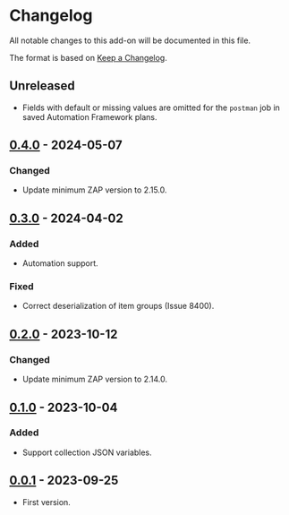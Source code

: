 # Changelog
All notable changes to this add-on will be documented in this file.

The format is based on [Keep a Changelog](https://keepachangelog.com/en/1.0.0/).

## Unreleased
- Fields with default or missing values are omitted for the `postman` job in saved Automation Framework plans.

## [0.4.0] - 2024-05-07
### Changed
- Update minimum ZAP version to 2.15.0.

## [0.3.0] - 2024-04-02
### Added
- Automation support.

### Fixed
- Correct deserialization of item groups (Issue 8400).

## [0.2.0] - 2023-10-12
### Changed
- Update minimum ZAP version to 2.14.0.

## [0.1.0] - 2023-10-04
### Added
- Support collection JSON variables.

## [0.0.1] - 2023-09-25

- First version.

[0.4.0]: https://github.com/zaproxy/zap-extensions/releases/postman-v0.4.0
[0.3.0]: https://github.com/zaproxy/zap-extensions/releases/postman-v0.3.0
[0.2.0]: https://github.com/zaproxy/zap-extensions/releases/postman-v0.2.0
[0.1.0]: https://github.com/zaproxy/zap-extensions/releases/postman-v0.1.0
[0.0.1]: https://github.com/zaproxy/zap-extensions/releases/postman-v0.0.1
